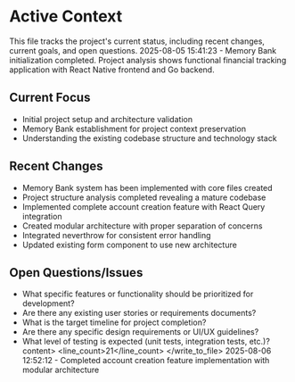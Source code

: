# Active Context

This file tracks the project's current status, including recent changes, current goals, and open questions.
2025-08-05 15:41:23 - Memory Bank initialization completed. Project analysis shows functional financial tracking application with React Native frontend and Go backend.

## Current Focus

- Initial project setup and architecture validation
- Memory Bank establishment for project context preservation
- Understanding the existing codebase structure and technology stack

## Recent Changes

- Memory Bank system has been implemented with core files created
- Project structure analysis completed revealing a mature codebase
- Implemented complete account creation feature with React Query integration
- Created modular architecture with proper separation of concerns
- Integrated neverthrow for consistent error handling
- Updated existing form component to use new architecture

## Open Questions/Issues

- What specific features or functionality should be prioritized for development?
- Are there any existing user stories or requirements documents?
- What is the target timeline for project completion?
- Are there any specific design requirements or UI/UX guidelines?
- What level of testing is expected (unit tests, integration tests, etc.)?
content>
<line_count>21</line_count>
</write_to_file>
2025-08-06 12:52:12 - Completed account creation feature implementation with modular architecture